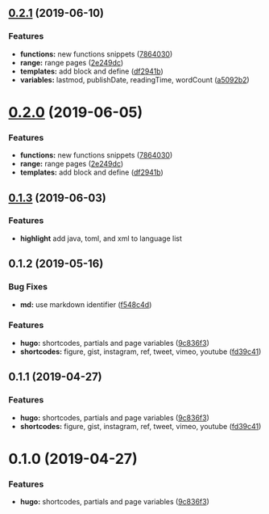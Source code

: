 ## [0.2.1](https://github.com/fivethree-team/vscode-hugo-snippets/compare/v0.1.2...v0.2.1) (2019-06-10)


### Features

* **functions:** new functions snippets ([7864030](https://github.com/fivethree-team/vscode-hugo-snippets/commit/7864030))
* **range:** range pages ([2e249dc](https://github.com/fivethree-team/vscode-hugo-snippets/commit/2e249dc))
* **templates:** add block and define ([df2941b](https://github.com/fivethree-team/vscode-hugo-snippets/commit/df2941b))
* **variables:** lastmod, publishDate, readingTime, wordCount ([a5092b2](https://github.com/fivethree-team/vscode-hugo-snippets/commit/a5092b2))



# [0.2.0](https://github.com/fivethree-team/vscode-hugo-snippets/compare/v0.1.2...v0.2.0) (2019-06-05)


### Features

* **functions:** new functions snippets ([7864030](https://github.com/fivethree-team/vscode-hugo-snippets/commit/7864030))
* **range:** range pages ([2e249dc](https://github.com/fivethree-team/vscode-hugo-snippets/commit/2e249dc))
* **templates:** add block and define ([df2941b](https://github.com/fivethree-team/vscode-hugo-snippets/commit/df2941b))



## [0.1.3](https://github.com/fivethree-team/vscode-hugo-snippets/compare/v0.1.2...v0.1.3) (2019-06-03)

### Features

* **highlight** add java, toml, and xml to language list

## 0.1.2 (2019-05-16)


### Bug Fixes

* **md:** use markdown identifier ([f548c4d](https://github.com/fivethree-team/vscode-hugo-snippets/commit/f548c4d))


### Features

* **hugo:** shortcodes, partials and page variables ([9c836f3](https://github.com/fivethree-team/vscode-hugo-snippets/commit/9c836f3))
* **shortcodes:** figure, gist, instagram, ref, tweet, vimeo, youtube ([fd39c41](https://github.com/fivethree-team/vscode-hugo-snippets/commit/fd39c41))



## 0.1.1 (2019-04-27)


### Features

* **hugo:** shortcodes, partials and page variables ([9c836f3](https://github.com/fivethree-team/vscode-hugo-snippets/commit/9c836f3))
* **shortcodes:** figure, gist, instagram, ref, tweet, vimeo, youtube ([fd39c41](https://github.com/fivethree-team/vscode-hugo-snippets/commit/fd39c41))



# 0.1.0 (2019-04-27)


### Features

* **hugo:** shortcodes, partials and page variables ([9c836f3](https://github.com/fivethree-team/vscode-hugo-snippets/commit/9c836f3))



